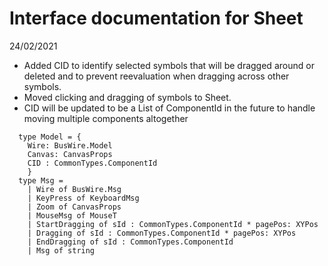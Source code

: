 # Interface documentation for Sheet
24/02/2021
- Added CID to identify selected symbols that will be dragged around or deleted and to prevent reevaluation when dragging across other symbols.
- Moved clicking and dragging of symbols to Sheet.
- CID will be updated to be a List of ComponentId in the future to handle moving multiple components altogether

```
  type Model = {
    Wire: BusWire.Model
    Canvas: CanvasProps
    CID : CommonTypes.ComponentId
    }
  type Msg =
    | Wire of BusWire.Msg
    | KeyPress of KeyboardMsg
    | Zoom of CanvasProps
    | MouseMsg of MouseT
    | StartDragging of sId : CommonTypes.ComponentId * pagePos: XYPos
    | Dragging of sId : CommonTypes.ComponentId * pagePos: XYPos
    | EndDragging of sId : CommonTypes.ComponentId
    | Msg of string
